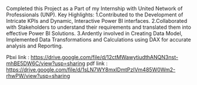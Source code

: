 Completed this Project as a Part of my Internship with United Network of Professionals (UNP). Key Highlights:
 1.Contributed to the Development of Intricate KPIs and Dynamic, Interactive Power BI interfaces. 
2.Collaborated with Stakeholders to understand their requirements and translated them into effective Power BI Solutions. 
3.Ardently involved in Creating Data Model, Implemented Data Transformations and Calculations using DAX for accurate analysis and Reporting.

Pbxi link : https://drive.google.com/file/d/12ctMWawytiudthANQN3nst-mhBE5DW6C/view?usp=sharing
pdf  link : https://drive.google.com/file/d/1sLN7WY8mxIDmtPzIVm485W0Wm2-rhwPW/view?usp=sharing
